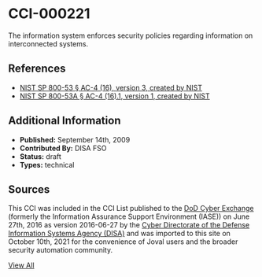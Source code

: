 # CCI-000221

The information system enforces security policies regarding information on interconnected systems.

## References ##

* [NIST SP 800-53 § AC-4 (16), version 3, created by NIST](http://csrc.nist.gov/publications/PubsSPs.html)
* [NIST SP 800-53A § AC-4 (16).1, version 1, created by NIST](http://csrc.nist.gov/publications/PubsSPs.html)


## Additional Information ##

* **Published:** September 14th, 2009
* **Contributed By:** DISA FSO
* **Status:** draft
* **Types:** technical

## Sources ##

This CCI was included in the CCI List published to the [DoD Cyber Exchange](https://public.cyber.mil/stigs/cci/)
(formerly the Information Assurance Support Environment (IASE)) on June 27th, 2016 as version
2016-06-27 by the [Cyber Directorate of the Defense Information Systems Agency (DISA)](https://public.cyber.mil/about-cyber/)
and was imported to this site on October 10th, 2021 for the convenience of Joval users and the broader
security automation community.

[View All](../README.md)

